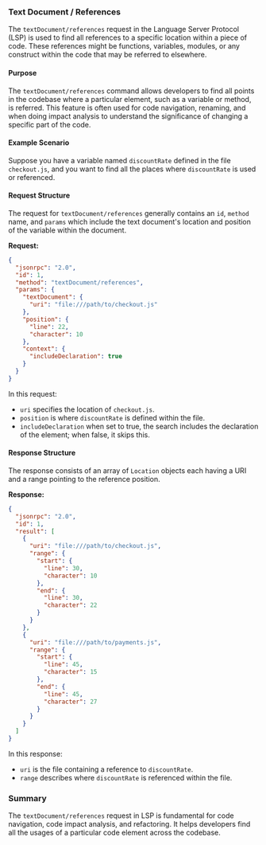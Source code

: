 ### Text Document / References

The `textDocument/references` request in the Language Server Protocol (LSP) is used to find all references to a specific location within a piece of code. These references might be functions, variables, modules, or any construct within the code that may be referred to elsewhere.

#### Purpose

The `textDocument/references` command allows developers to find all points in the codebase where a particular element, such as a variable or method, is referred. This feature is often used for code navigation, renaming, and when doing impact analysis to understand the significance of changing a specific part of the code.

#### Example Scenario

Suppose you have a variable named `discountRate` defined in the file `checkout.js`, and you want to find all the places where `discountRate` is used or referenced.

#### Request Structure

The request for `textDocument/references` generally contains an `id`, `method` name, and `params` which include the text document's location and position of the variable within the document.

**Request:**

```json
{
  "jsonrpc": "2.0",
  "id": 1,
  "method": "textDocument/references",
  "params": {
    "textDocument": {
      "uri": "file:///path/to/checkout.js"
    },
    "position": {
      "line": 22,
      "character": 10
    },
    "context": {
      "includeDeclaration": true
    }
  }
}
```

In this request:
- `uri` specifies the location of `checkout.js`.
- `position` is where `discountRate` is defined within the file.
- `includeDeclaration` when set to true, the search includes the declaration of the element; when false, it skips this.

#### Response Structure

The response consists of an array of `Location` objects each having a URI and a range pointing to the reference position.

**Response:**

```json
{
  "jsonrpc": "2.0",
  "id": 1,
  "result": [
    {
      "uri": "file:///path/to/checkout.js",
      "range": {
        "start": {
          "line": 30,
          "character": 10
        },
        "end": {
          "line": 30,
          "character": 22
        }
      }
    },
    {
      "uri": "file:///path/to/payments.js",
      "range": {
        "start": {
          "line": 45,
          "character": 15
        },
        "end": {
          "line": 45,
          "character": 27
        }
      }
    }
  ]
}
```

In this response:
- `uri` is the file containing a reference to `discountRate`.
- `range` describes where `discountRate` is referenced within the file.

### Summary

The `textDocument/references` request in LSP is fundamental for code navigation, code impact analysis, and refactoring. It helps developers find all the usages of a particular code element across the codebase.